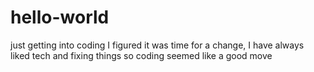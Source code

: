 # hello-world
just getting into coding
I figured it was time for a change, I have always liked tech and fixing things so coding seemed like a good move
